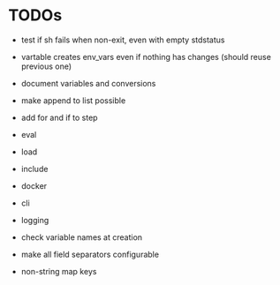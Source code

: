
# TODOs

- test if sh fails when non-exit, even with empty stdstatus

- vartable creates env_vars even if nothing has changes (should reuse previous one)
- document variables and conversions
- make append to list possible
- add for and if to step
- eval
- load
- include
- docker
- cli
- logging
- check variable names at creation
- make all field separators configurable
- non-string map keys